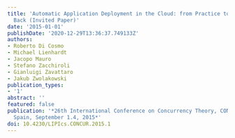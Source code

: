 ```yaml
---
title: 'Automatic Application Deployment in the Cloud: from Practice to Theory and
  Back (Invited Paper)'
date: '2015-01-01'
publishDate: '2020-12-29T13:36:37.749133Z'
authors:
- Roberto Di Cosmo
- Michael Lienhardt
- Jacopo Mauro
- Stefano Zacchiroli
- Gianluigi Zavattaro
- Jakub Zwolakowski
publication_types:
- '1'
abstract: ''
featured: false
publication: '*26th International Conference on Concurrency Theory, CONCUR 2015, Madrid,
  Spain, September 1.4, 2015*'
doi: 10.4230/LIPIcs.CONCUR.2015.1
---
```


